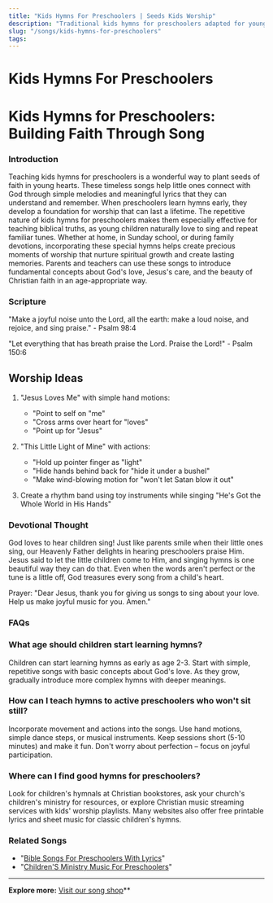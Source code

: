 ```yaml
---
title: "Kids Hymns For Preschoolers | Seeds Kids Worship"
description: "Traditional kids hymns for preschoolers adapted for young voices. Classic Christian music introducing children to timeless worship."
slug: "/songs/kids-hymns-for-preschoolers"
tags:
---
```


# Kids Hymns For Preschoolers

# Kids Hymns for Preschoolers: Building Faith Through Song

### Introduction
Teaching kids hymns for preschoolers is a wonderful way to plant seeds of faith in young hearts. These timeless songs help little ones connect with God through simple melodies and meaningful lyrics that they can understand and remember. When preschoolers learn hymns early, they develop a foundation for worship that can last a lifetime. The repetitive nature of kids hymns for preschoolers makes them especially effective for teaching biblical truths, as young children naturally love to sing and repeat familiar tunes. Whether at home, in Sunday school, or during family devotions, incorporating these special hymns helps create precious moments of worship that nurture spiritual growth and create lasting memories. Parents and teachers can use these songs to introduce fundamental concepts about God's love, Jesus's care, and the beauty of Christian faith in an age-appropriate way.

### Scripture
"Make a joyful noise unto the Lord, all the earth: make a loud noise, and rejoice, and sing praise." - Psalm 98:4

"Let everything that has breath praise the Lord. Praise the Lord!" - Psalm 150:6

## Worship Ideas
1. "Jesus Loves Me" with simple hand motions:
   - "Point to self on "me"
   - "Cross arms over heart for "loves"
   - "Point up for "Jesus"

2. "This Little Light of Mine" with actions:
   - "Hold up pointer finger as "light"
   - "Hide hands behind back for "hide it under a bushel"
   - "Make wind-blowing motion for "won't let Satan blow it out"

3. Create a rhythm band using toy instruments while singing "He's Got the Whole World in His Hands"

### Devotional Thought
God loves to hear children sing! Just like parents smile when their little ones sing, our Heavenly Father delights in hearing preschoolers praise Him. Jesus said to let the little children come to Him, and singing hymns is one beautiful way they can do that. Even when the words aren't perfect or the tune is a little off, God treasures every song from a child's heart.

Prayer: "Dear Jesus, thank you for giving us songs to sing about your love. Help us make joyful music for you. Amen."

### FAQs

### What age should children start learning hymns?
Children can start learning hymns as early as age 2-3. Start with simple, repetitive songs with basic concepts about God's love. As they grow, gradually introduce more complex hymns with deeper meanings.

### How can I teach hymns to active preschoolers who won't sit still?
Incorporate movement and actions into the songs. Use hand motions, simple dance steps, or musical instruments. Keep sessions short (5-10 minutes) and make it fun. Don't worry about perfection – focus on joyful participation.

### Where can I find good hymns for preschoolers?
Look for children's hymnals at Christian bookstores, ask your church's children's ministry for resources, or explore Christian music streaming services with kids' worship playlists. Many websites also offer free printable lyrics and sheet music for classic children's hymns.

### Related Songs

- "[Bible Songs For Preschoolers With Lyrics](/songs/bible-songs-for-preschoolers-with-lyrics/)"
- "[Children'S Ministry Music For Preschoolers](/songs/children-s-ministry-music-for-preschoolers/)"

---

**Explore more:** [Visit our song shop](https://seedskidsworship.com/shop)**

<!-- Schema Markup -->
<script type="application/ld+json">
{
  "@context": "https://schema.org",
  "@type": "MusicRecording",
  "name": "Kids Hymns For Preschoolers",
  "byArtist": {
    "@type": "MusicGroup",
    "name": "Seeds Kids Worship"
  },
  "isFamilyFriendly": true,
  "url": "https://seedskidsworship.com/songs/kids-hymns-for-preschoolers/"
}
</script>